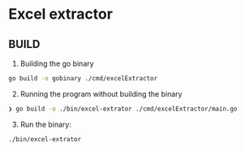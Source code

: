 # Excel extractor

## BUILD

1. Building the go binary
```bash
go build -o gobinary ./cmd/excelExtractor
```

2. Running the program without building the binary
```bash
❯ go build -o ./bin/excel-extrator ./cmd/excelExtractor/main.go
```
3. Run the binary:
```bash
./bin/excel-extrator
```
